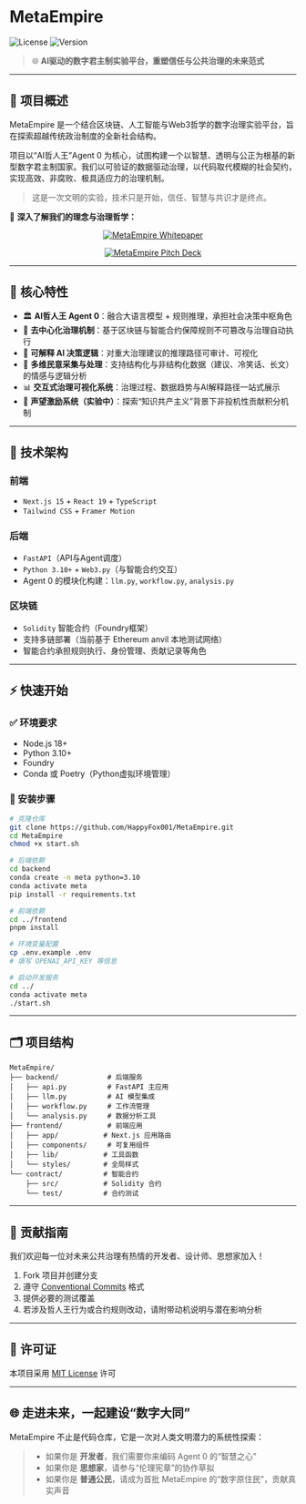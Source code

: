 # MetaEmpire

![License](https://img.shields.io/badge/license-MIT-blue.svg)
![Version](https://img.shields.io/badge/version-0.1.0-orange)

> 🌐 **AI驱动的数字君主制实验平台，重塑信任与公共治理的未来范式**

---

## 🌟 项目概述

MetaEmpire 是一个结合区块链、人工智能与Web3哲学的数字治理实验平台，旨在探索超越传统政治制度的全新社会结构。

项目以“AI哲人王”Agent 0 为核心，试图构建一个以智慧、透明与公正为根基的新型数字君主制国家。我们以可验证的数据驱动治理，以代码取代模糊的社会契约，实现高效、非腐败、极具适应力的治理机制。

> 这是一次文明的实验，技术只是开始，信任、智慧与共识才是终点。

📖 **深入了解我们的理念与治理哲学：**  
<p align="center">
  <a href="./docs/whitepaper.md">
    <img src="https://img.shields.io/badge/📘 阅读白皮书-MetaEmpire-blue?style=for-the-badge" alt="MetaEmpire Whitepaper">
  </a>
</p>

<p align="center">
  <a href="https://www.canva.cn/design/DAGnwEl6_WM/CPPwGu0k1LUJWtiYwH9EhQ/edit?utm_content=DAGnwEl6_WM&utm_campaign=designshare&utm_medium=link2&utm_source=sharebutton">
    <img src="https://img.shields.io/badge/📊 查看PPT演示-MetaEmpire-green?style=for-the-badge" alt="MetaEmpire Pitch Deck">
  </a>
</p>

---

## 🚀 核心特性

- 🏛 **AI哲人王 Agent 0**：融合大语言模型 + 规则推理，承担社会决策中枢角色
- 🔗 **去中心化治理机制**：基于区块链与智能合约保障规则不可篡改与治理自动执行
- 🧠 **可解释 AI 决策逻辑**：对重大治理建议的推理路径可审计、可视化
- 📡 **多维民意采集与处理**：支持结构化与非结构化数据（建议、冷笑话、长文）的情感与逻辑分析
- 📊 **交互式治理可视化系统**：治理过程、数据趋势与AI解释路径一站式展示
- 🏅 **声望激励系统（实验中）**：探索“知识共产主义”背景下非投机性贡献积分机制

---

## 🧱 技术架构

### 前端
- `Next.js 15` + `React 19` + `TypeScript`
- `Tailwind CSS` + `Framer Motion`

### 后端
- `FastAPI`（API与Agent调度）
- `Python 3.10+` + `Web3.py`（与智能合约交互）
- Agent 0 的模块化构建：`llm.py`, `workflow.py`, `analysis.py`

### 区块链
- `Solidity` 智能合约（Foundry框架）
- 支持多链部署（当前基于 Ethereum anvil 本地测试网络）
- 智能合约承担规则执行、身份管理、贡献记录等角色

---

## ⚡ 快速开始

### ✅ 环境要求

- Node.js 18+
- Python 3.10+
- Foundry
- Conda 或 Poetry（Python虚拟环境管理）

### 🧭 安装步骤

```bash
# 克隆仓库
git clone https://github.com/HappyFox001/MetaEmpire.git
cd MetaEmpire
chmod +x start.sh
````

```bash
# 后端依赖
cd backend
conda create -n meta python=3.10
conda activate meta
pip install -r requirements.txt
```

```bash
# 前端依赖
cd ../frontend
pnpm install
```

```bash
# 环境变量配置
cp .env.example .env
# 填写 OPENAI_API_KEY 等信息
```

```bash
# 启动开发服务
cd ../
conda activate meta
./start.sh
```

---

## 🗂️ 项目结构

```
MetaEmpire/
├── backend/            # 后端服务
│   ├── api.py          # FastAPI 主应用
│   ├── llm.py          # AI 模型集成
│   ├── workflow.py     # 工作流管理
│   └── analysis.py     # 数据分析工具
├── frontend/           # 前端应用
│   ├── app/           # Next.js 应用路由
│   ├── components/     # 可复用组件
│   ├── lib/           # 工具函数
│   └── styles/        # 全局样式
└── contract/          # 智能合约
    ├── src/           # Solidity 合约
    └── test/          # 合约测试
```

---

## 🤝 贡献指南

我们欢迎每一位对未来公共治理有热情的开发者、设计师、思想家加入！

1. Fork 项目并创建分支
2. 遵守 [Conventional Commits](https://www.conventionalcommits.org/) 格式
3. 提供必要的测试覆盖
4. 若涉及哲人王行为或合约规则改动，请附带动机说明与潜在影响分析

---

## 📄 许可证

本项目采用 [MIT License](LICENSE) 许可

---

## 🌐 走进未来，一起建设“数字大同”

MetaEmpire 不止是代码仓库，它是一次对人类文明潜力的系统性探索：

> * 如果你是 **开发者**，我们需要你来编码 Agent 0 的“智慧之心”
> * 如果你是 **思想家**，请参与“伦理宪章”的协作草拟
> * 如果你是 **普通公民**，请成为首批 MetaEmpire 的“数字原住民”，贡献真实声音
